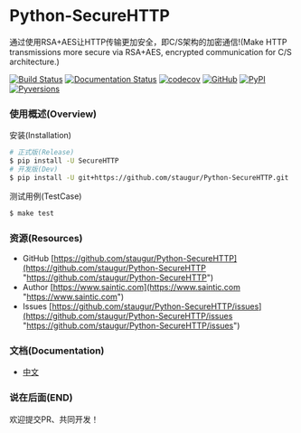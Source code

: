 # Python-SecureHTTP

通过使用RSA+AES让HTTP传输更加安全，即C/S架构的加密通信!(Make HTTP transmissions more secure via RSA+AES, encrypted communication for C/S architecture.)

[![Build Status](https://travis-ci.com/staugur/Python-SecureHTTP.svg?branch=master)](https://travis-ci.com/staugur/Python-SecureHTTP) [![Documentation Status](https://readthedocs.org/projects/Python-SecureHTTP/badge/?version=latest)](https://Python-SecureHTTP.readthedocs.io/) [![codecov](https://codecov.io/gh/staugur/Python-SecureHTTP/branch/master/graph/badge.svg)](https://codecov.io/gh/staugur/Python-SecureHTTP) [![GitHub](https://img.shields.io/github/license/mashape/apistatus.svg?style=popout)](https://pypi.org/project/Python-SecureHTTP/) [![PyPI](https://img.shields.io/pypi/v/Python-SecureHTTP.svg?style=popout)](https://pypi.org/project/Python-SecureHTTP/) [![Pyversions](https://img.shields.io/pypi/pyversions/Python-SecureHTTP.svg
)](https://pypi.org/project/Python-SecureHTTP)


### 使用概述(Overview)

安装(Installation)

```bash
# 正式版(Release)
$ pip install -U SecureHTTP
# 开发版(Dev)
$ pip install -U git+https://github.com/staugur/Python-SecureHTTP.git
```

测试用例(TestCase)

```bash
$ make test
```


### 资源(Resources)

* GitHub [https://github.com/staugur/Python-SecureHTTP](https://github.com/staugur/Python-SecureHTTP "https://github.com/staugur/Python-SecureHTTP")
* Author [https://www.saintic.com](https://www.saintic.com "https://www.saintic.com")
* Issues [https://github.com/staugur/Python-SecureHTTP/issues](https://github.com/staugur/Python-SecureHTTP/issues "https://github.com/staugur/Python-SecureHTTP/issues")


### 文档(Documentation)

* [中文](https://python-securehttp.readthedocs.io/zh_CN/latest/)


### 说在后面(END)

欢迎提交PR、共同开发！

